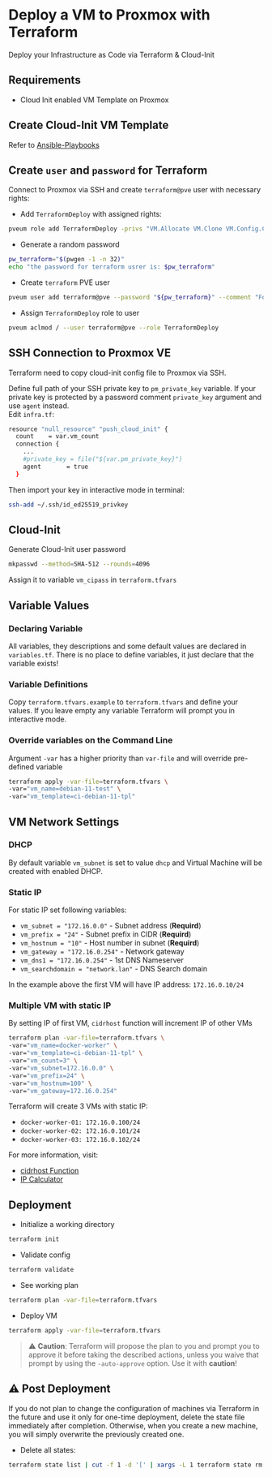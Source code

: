 # Deploy a VM to Proxmox with Terraform

Deploy your Infrastructure as Code via Terraform & Cloud-Init

## Requirements
- Cloud Init enabled VM Template on Proxmox


## Create Cloud-Init VM Template
Refer to [Ansible-Playbooks](https://github.com/gushmazuko/ansible-playbooks)


## Create `user` and `password` for Terraform
Connect to Proxmox via SSH and create `terraform@pve` user with necessary rights:
- Add `TerraformDeploy` with assigned rights:
```bash
pveum role add TerraformDeploy -privs "VM.Allocate VM.Clone VM.Config.CDROM VM.Config.CPU VM.Config.Cloudinit VM.Config.Disk VM.Config.HWType VM.Config.Memory VM.Config.Network VM.Config.Options VM.Monitor VM.Audit VM.PowerMgmt Datastore.AllocateSpace Datastore.Audit"
```
- Generate a random password
```bash
pw_terraform="$(pwgen -1 -n 32)"
echo "the password for terraform usrer is: $pw_terraform"
```
- Create `terraform` PVE user
```bash
pveum user add terraform@pve --password "${pw_terraform}" --comment "For deployment only"
```
- Assign `TerraformDeploy` role to user
```bash
pveum aclmod / --user terraform@pve --role TerraformDeploy
```


## SSH Connection to Proxmox VE
Terraform need to copy cloud-init config file to Proxmox via SSH. 

Define full path of your SSH private key  to `pm_private_key` variable. If your private key is protected by a password comment `private_key` argument and use `agent` instead.  
Edit `infra.tf`:

```bash
resource "null_resource" "push_cloud_init" {
  count    = var.vm_count
  connection {
    ...
    #private_key = file("${var.pm_private_key}")
    agent       = true
  }
  ```
 
 Then import your key in interactive mode in terminal:
 ```bash
 ssh-add ~/.ssh/id_ed25519_privkey
 ```

## Cloud-Init
Generate Cloud-Init user password
```bash
mkpasswd --method=SHA-512 --rounds=4096
```

Assign it to variable `vm_cipass` in `terraform.tfvars`


## Variable Values
### Declaring Variable
All variables, they descriptions and some default values are declared in `variables.tf`. There is no place to define variables, it just declare that the variable exists!

### Variable Definitions
Copy `terraform.tfvars.example` to `terraform.tfvars` and define your values. If you leave empty any variable Terraform will prompt you in interactive mode.

### Override variables on the Command Line
Argument `-var` has a higher priority than `var-file` and will override pre-defined variable 
```bash
terraform apply -var-file=terraform.tfvars \
-var="vm_name=debian-11-test" \
-var="vm_template=ci-debian-11-tpl"
```


## VM Network Settings
### DHCP
By default variable `vm_subnet` is set to value `dhcp` and Virtual Machine will be created with enabled DHCP.  
### Static IP
For static IP set following variables:

- `vm_subnet = "172.16.0.0"` - Subnet address (**Requird**)
- `vm_prefix = "24"` - Subnet prefix in CIDR (**Requird**)
- `vm_hostnum = "10"` - Host number in subnet (**Requird**)
- `vm_gateway = "172.16.0.254"` - Network gateway
- `vm_dns1 = "172.16.0.254"` - 1st DNS Nameserver
- `vm_searchdomain = "network.lan"` - DNS Search domain

In the example above the first VM will have IP address: `172.16.0.10/24`  

### Multiple VM with static IP
By setting IP of first VM, `cidrhost` function will increment IP of other VMs
```bash
terraform plan -var-file=terraform.tfvars \
-var="vm_name=docker-worker" \
-var="vm_template=ci-debian-11-tpl" \
-var="vm_count=3" \
-var="vm_subnet=172.16.0.0" \
-var="vm_prefix=24" \
-var="vm_hostnum=100" \
-var="vm_gateway=172.16.0.254"
```

Terraform will create 3 VMs with static IP:
- `docker-worker-01: 172.16.0.100/24`
- `docker-worker-02: 172.16.0.101/24`
- `docker-worker-03: 172.16.0.102/24`


For more information, visit:
- [cidrhost Function](https://www.terraform.io/docs/language/functions/cidrhost.html)
- [IP Calculator](http://jodies.de/ipcalc?host=172.16.0.0&mask1=24&mask2=)


## Deployment
- Initialize a working directory
```bash
terraform init
```

- Validate config
```bash
terraform validate
```

- See working plan
```bash
terraform plan -var-file=terraform.tfvars
```

- Deploy VM
```bash
terraform apply -var-file=terraform.tfvars 
```

> ⚠️ **Caution**: Terraform will propose the plan to you and prompt you to approve it before taking the described actions, unless you waive that prompt by using the `-auto-approve` option. Use it with **caution**!


## ⚠️ Post Deployment
If you do not plan to change the configuration of machines via Terraform in the future and use it only for one-time deployment, delete the state file immediately after completion. Otherwise, when you create a new machine, you will simply overwrite the previously created one.

- Delete all states:
```bash
terraform state list | cut -f 1 -d '[' | xargs -L 1 terraform state rm
```
